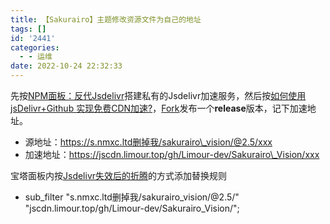```yaml
---
title: 【Sakurairo】主题修改资源文件为自己的地址
tags: []
id: '2441'
categories:
  - - 运维
date: 2022-10-24 22:32:33
---
```


先按[NPM面板：反代Jsdelivr](https://occdn.limour.top/2013.html)搭建私有的Jsdelivr加速服务，然后按[如何使用jsDelivr+Github 实现免费CDN加速?](https://zhuanlan.zhihu.com/p/346643522)，[F](https://github.com/Fuukei/Sakurairo_Vision)[ork](https://github.com/Fuukei/Sakurairo_Vision)发布一个**release**版本，记下加速地址。

*   源地址：https://s.nmxc.ltd删掉我/sakurairo\_vision/@2.5/xxx
*   加速地址：https://jscdn.limour.top/gh/Limour-dev/Sakurairo\_Vision/xxx

宝塔面板内按[Jsdelivr失效后的折腾](https://occdn.limour.top/1853.html#Nginx%E7%9B%B8%E5%85%B3)的方式添加替换规则

*   sub\_filter "s.nmxc.ltd删掉我/sakurairo\_vision/@2.5/" "jscdn.limour.top/gh/Limour-dev/Sakurairo\_Vision/";